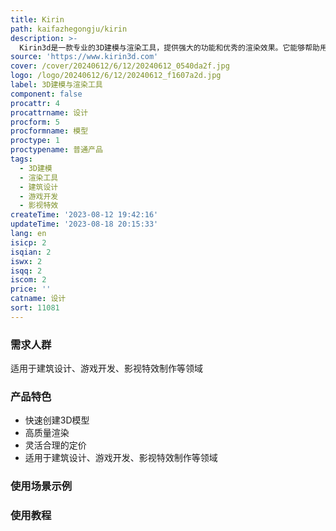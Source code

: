 ```yaml
---
title: Kirin
path: kaifazhegongju/kirin
description: >-
  Kirin3d是一款专业的3D建模与渲染工具，提供强大的功能和优秀的渲染效果。它能够帮助用户快速创建逼真的3D模型，并进行高质量的渲染。Kirin3d的定价灵活合理，适合个人和团队使用。无论是建筑设计、游戏开发还是影视特效制作，Kirin3d都是您理想的选择。
source: 'https://www.kirin3d.com'
cover: /cover/20240612/6/12/20240612_0540da2f.jpg
logo: /logo/20240612/6/12/20240612_f1607a2d.jpg
label: 3D建模与渲染工具
component: false
procattr: 4
procattrname: 设计
procform: 5
procformname: 模型
proctype: 1
proctypename: 普通产品
tags:
  - 3D建模
  - 渲染工具
  - 建筑设计
  - 游戏开发
  - 影视特效
createTime: '2023-08-12 19:42:16'
updateTime: '2023-08-18 20:15:33'
lang: en
isicp: 2
isqian: 2
iswx: 2
isqq: 2
iscom: 2
price: ''
catname: 设计
sort: 11081
---
```




### 需求人群
适用于建筑设计、游戏开发、影视特效制作等领域

### 产品特色
- 快速创建3D模型
- 高质量渲染
- 灵活合理的定价
- 适用于建筑设计、游戏开发、影视特效制作等领域

### 使用场景示例


### 使用教程


  
